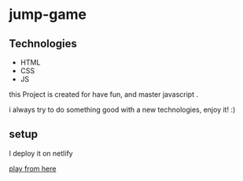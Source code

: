 # jump-game


## Technologies

* HTML
* CSS
* JS

this Project is created for have fun, and master javascript .

i always try to do something good with a new technologies, enjoy it! :)
## setup
I deploy it on netlify

[play from here](https://jump-gamejs.netlify.app/)
